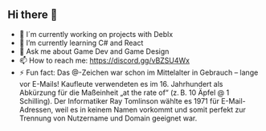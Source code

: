 ## Hi there 👋

- 🔭 I´m currently working on projects with Deblx 
- 🌱 I’m currently learning C# and React
- 💬 Ask me about Game Dev and Game Design
- 📫 How to reach me: https://discord.gg/vBZSU4Wx
- ⚡ Fun fact: Das @-Zeichen war schon im Mittelalter in Gebrauch – lange vor E-Mails!
               Kaufleute verwendeten es im 16. Jahrhundert als Abkürzung für die Maßeinheit „at the rate of“ (z. B. 10 Äpfel @ 1 Schilling). 
               Der Informatiker Ray Tomlinson wählte es 1971 für E-Mail-Adressen, weil es in keinem Namen vorkommt
               und somit perfekt zur Trennung von Nutzername und Domain geeignet war.
<!--
**KekMcNugget/KekMcNugget** is a ✨ _special_ ✨ repository because its `README.md` (this file) appears on your GitHub profile.


